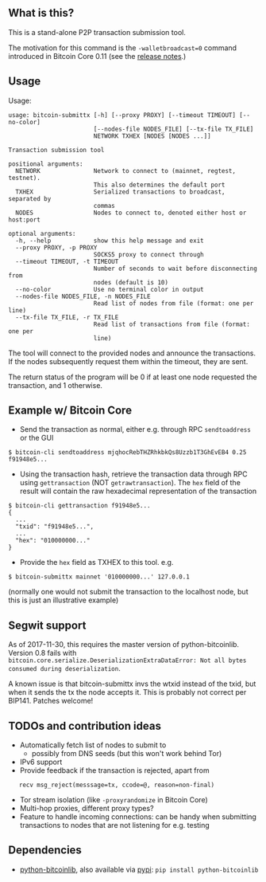 What is this?
--------------

This is a stand-alone P2P transaction submission tool.

The motivation for this command is the `-walletbroadcast=0` command introduced
in Bitcoin Core 0.11 (see the [release notes](https://github.com/bitcoin/bitcoin/blob/v0.11.0rc1/doc/release-notes.md#privacy-disable-wallet-transaction-broadcast).)

Usage
--------

Usage:

    usage: bitcoin-submittx [-h] [--proxy PROXY] [--timeout TIMEOUT] [--no-color]
                            [--nodes-file NODES_FILE] [--tx-file TX_FILE]
                            NETWORK TXHEX [NODES [NODES ...]]

    Transaction submission tool

    positional arguments:
      NETWORK               Network to connect to (mainnet, regtest, testnet).
                            This also determines the default port
      TXHEX                 Serialized transactions to broadcast, separated by
                            commas
      NODES                 Nodes to connect to, denoted either host or host:port

    optional arguments:
      -h, --help            show this help message and exit
      --proxy PROXY, -p PROXY
                            SOCKS5 proxy to connect through
      --timeout TIMEOUT, -t TIMEOUT
                            Number of seconds to wait before disconnecting from
                            nodes (default is 10)
      --no-color            Use no terminal color in output
      --nodes-file NODES_FILE, -n NODES_FILE
                            Read list of nodes from file (format: one per line)
      --tx-file TX_FILE, -r TX_FILE
                            Read list of transactions from file (format: one per
                            line)

The tool will connect to the provided nodes and announce the transactions. If the
nodes subsequently request them within the timeout, they are sent.

The return status of the program will be 0 if at least one node requested the transaction, and 1
otherwise.

Example w/ Bitcoin Core
-------------------------

- Send the transaction as normal, either e.g. through RPC `sendtoaddress` or the GUI
```
$ bitcoin-cli sendtoaddress mjqhocRebTHZRhkbkQs8Uzzb1T3GhEvEB4 0.25
f91948e5...
```
- Using the transaction hash, retrieve the transaction data through RPC using `gettransaction` (NOT
  `getrawtransaction`). The `hex` field of the result will contain the raw
  hexadecimal representation of the transaction
```
$ bitcoin-cli gettransaction f91948e5...
{
  ...
  "txid": "f91948e5...",
  ...
  "hex": "010000000..."
}
```
- Provide the `hex` field as TXHEX to this tool. e.g.
```
$ bitcoin-submittx mainnet '010000000...' 127.0.0.1
```
(normally one would not submit the transaction to the localhost node, but this is just an illustrative example)

Segwit support
---------------

As of 2017-11-30, this requires the master version of python-bitcoinlib.
Version 0.8 fails with `bitcoin.core.serialize.DeserializationExtraDataError: Not all bytes consumed during deserialization`.

A known issue is that bitcoin-submittx invs the wtxid instead of the txid, but
when it sends the tx the node accepts it. This is probably not correct per
BIP141. Patches welcome!

TODOs and contribution ideas
-----------------------------

- Automatically fetch list of nodes to submit to
  - possibly from DNS seeds (but this won't work behind Tor)
- IPv6 support
- Provide feedback if the transaction is rejected, apart from
```
   recv msg_reject(messsage=tx, ccode=@, reason=non-final)
```
- Tor stream isolation (like `-proxyrandomize` in Bitcoin Core)
- Multi-hop proxies, different proxy types?
- Feature to handle incoming connections: can be handy when submitting transactions to nodes that are not listening for
  e.g. testing

Dependencies
--------------

- [python-bitcoinlib](https://github.com/petertodd/python-bitcoinlib), also available via [pypi](https://pypi.python.org/pypi/python-bitcoinlib): `pip install python-bitcoinlib`

